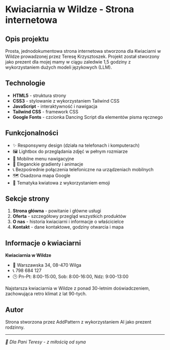 # Kwiaciarnia w Wildze - Strona internetowa

## Opis projektu

Prosta, jednodokumentowa strona internetowa stworzona dla Kwiaciarni w Wildze prowadzonej przez Teresę Krzysztoszek. Projekt został stworzony jako prezent dla mojej mamy w ciągu zaledwie 1,5 godziny z wykorzystaniem dużych modeli językowych (LLM).

## Technologie

- **HTML5** - struktura strony
- **CSS3** - stylowanie z wykorzystaniem Tailwind CSS
- **JavaScript** - interaktywność i nawigacja
- **Tailwind CSS** - framework CSS
- **Google Fonts** - czcionka Dancing Script dla elementów pisma ręcznego

## Funkcjonalności

- ✨ Responsywny design (działa na telefonach i komputerach)
- 🖼️ Lightbox do przeglądania zdjęć w pełnym rozmiarze
- 📱 Mobilne menu nawigacyjne
- 🎨 Eleganckie gradienty i animacje
- 📞 Bezpośrednie połączenia telefoniczne na urządzeniach mobilnych
- 🗺️ Osadzona mapa Google
- 🌸 Tematyka kwiatowa z wykorzystaniem emoji

## Sekcje strony

1. **Strona główna** - powitanie i główne usługi
2. **Oferta** - szczegółowy przegląd wszystkich produktów
3. **O nas** - historia kwiaciarni i informacje o właścicielce
4. **Kontakt** - dane kontaktowe, godziny otwarcia i mapa

## Informacje o kwiaciarni

**Kwiaciarnia w Wildze**

- 📍 Warszawska 34, 08-470 Wilga
- 📞 798 684 127
- 🕒 Pn-Pt: 8:00-15:00, Sob: 8:00-16:00, Ndz: 9:00-13:00

Najstarsza kwiaciarnia w Wildze z ponad 30-letnim doświadczeniem, zachowująca retro klimat z lat 90-tych.

## Autor

Strona stworzona przez AddPattern z wykorzystaniem AI jako prezent rodzinny.

---

_💝 Dla Pani Teresy - z miłością od syna_
